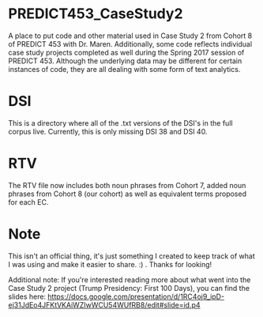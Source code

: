 # PREDICT453_CaseStudy2
A place to put code and other material used in Case Study 2 from Cohort 8 of PREDICT 453 with Dr. Maren.  Additionally, some code reflects individual case study projects completed as well during the Spring 2017 session of PREDICT 453.  Although the underlying data may be different for certain instances of code, they are all dealing with some form of text analytics.

# DSI
This is a directory where all of the .txt versions of the DSI's in the full corpus live.  Currently, this is only missing DSI 38 and DSI 40.

# RTV
The RTV file now includes both noun phrases from Cohort 7, added noun phrases from Cohort 8 (our cohort) as well as equivalent terms proposed for each EC.

# Note
This isn't an official thing, it's just something I created to keep track of what I was using and make it easier to share. :) . Thanks for looking!

Additional note:  If you're interested reading more about what went into the Case Study 2 project (Trump Presidency: First 100 Days), you can find the slides here: https://docs.google.com/presentation/d/1RC4oj9_ipD-ej31JdEo4JFKtVKAiWZIwWCU54WUfRB8/edit#slide=id.p4

